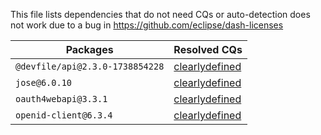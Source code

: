 This file lists dependencies that do not need CQs or auto-detection does not work due to a bug in https://github.com/eclipse/dash-licenses

| Packages | Resolved CQs |
| --- | --- |
| `@devfile/api@2.3.0-1738854228` | [clearlydefined](https://clearlydefined.io/definitions/npm/npmjs/@devfile/api/2.3.0-1738854228) |
| `jose@6.0.10` | [clearlydefined](https://clearlydefined.io/definitions/npm/npmjs/-/jose/6.0.10) |
| `oauth4webapi@3.3.1` | [clearlydefined](https://clearlydefined.io/definitions/npm/npmjs/-/oauth4webapi/3.3.1) |
| `openid-client@6.3.4` | [clearlydefined](https://clearlydefined.io/definitions/npm/npmjs/-/openid-client/6.3.4) |